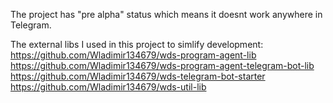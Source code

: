 The project has "pre alpha" status which means it doesnt work anywhere in Telegram.

The external libs I used in this project to simlify development: \
https://github.com/Wladimir134679/wds-program-agent-lib \
https://github.com/Wladimir134679/wds-program-agent-telegram-bot-lib \
https://github.com/Wladimir134679/wds-telegram-bot-starter \
https://github.com/Wladimir134679/wds-util-lib 
